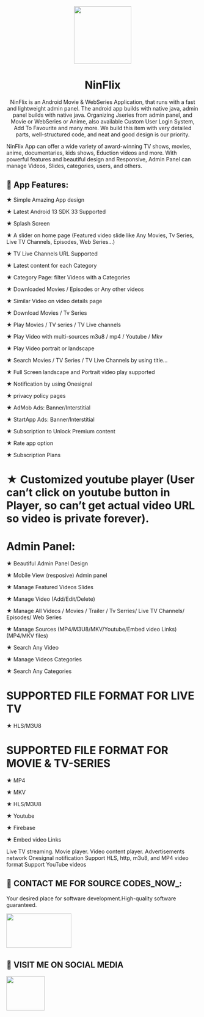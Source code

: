 <div align="center">

<img src="https://i.ibb.co/wpmd3ZT/logo.png" height="150" />

# NinFlix

NinFlix is an Android Movie & WebSeries Application, that runs with a fast and lightweight admin panel. The android app builds with native java, admin panel builds with native java. Organizing Jseries from admin panel, and Movie or WebSeries or Anime, also available Custom User Login System, Add To Favourite and many more. We build this item with very detailed parts, well-structured code, and neat and good design is our priority.

</div>

NinFlix App can offer a wide variety of award-winning TV shows, movies, anime, documentaries, kids shows, Eduction videos and more.
With powerful features and beautiful design and Responsive, Admin Panel can manage Videos, Slides, categories, users, and others.

## :tada: App Features:

★ Simple Amazing App design

★ Latest Android 13 SDK 33 Supported

★ Splash Screen

★ A slider on home page (Featured video slide like Any Movies, Tv Series, Live TV Channels, Episodes, Web Series…)

★ TV Live Channels URL Supported

★ Latest content for each Category

★ Category Page: filter Videos with a Categories

★ Downloaded Movies / Episodes or Any other videos

★ Similar Video on video details page

★ Download Movies / Tv Series

★ Play Movies / TV series / TV Live channels

★ Play Video with multi-sources m3u8 / mp4 / Youtube / Mkv 

★ Play Video portrait or landscape

★ Search Movies / TV Series / TV Live Channels by using title…

★ Full Screen landscape and Portrait video play supported

★ Notification by using Onesignal

★ privacy policy pages

★ AdMob Ads: Banner/Interstitial

★ StartApp Ads: Banner/Interstitial

★ Subscription to Unlock Premium content

★ Rate app option

★ Subscription Plans

# ★ Customized youtube player (User can’t click on youtube button in Player, so can’t get actual video URL so video is private forever).


# Admin Panel:

★ Beautiful Admin Panel Design

★ Mobile View (resposive) Admin panel

★ Manage Featured Videos Slides

★ Manage Video (Add/Edit/Delete)

★ Manage All Videos / Movies / Trailer / Tv Serries/ Live TV Channels/ Episodes/ Web Series

★ Manage Sources (MP4/M3U8/MKV/Youtube/Embed video Links) (MP4/MKV files)

★ Search Any Video

★ Manage Videos Categories

★ Search Any Categories

# SUPPORTED FILE FORMAT FOR LIVE TV
★ HLS/M3U8

# SUPPORTED FILE FORMAT FOR MOVIE & TV-SERIES
★ MP4

★ MKV

★ HLS/M3U8

★ Youtube

★ Firebase

★ Embed video Links


Live TV streaming. Movie player. Video content player. Advertisements network Onesignal notification Support HLS, http, m3u8, and MP4 video format Support YouTube videos


## :tada: CONTACT ME FOR SOURCE CODES_NOW_:

Your desired place for software development.High-quality software guaranteed.

<a href="https://wa.link/1f2deb"><img src="https://logos-world.net/wp-content/uploads/2020/05/WhatsApp-Symbol.png" width="170" height="90" /></a>&nbsp;&nbsp;&nbsp;&nbsp;&nbsp;


## :tada: VISIT ME ON SOCIAL MEDIA

<a href="https://www.facebook.com/profile.php?id=100093770020415&mibextid=ZbWKwL"><img src="https://static-00.iconduck.com/assets.00/facebook-icon-512x512-seb542ju.png" width="100" height="90" /></a>&nbsp;&nbsp;&nbsp;&nbsp;&nbsp;
